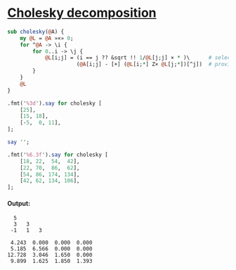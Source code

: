 [1]: https://rosettacode.org/wiki/Cholesky_decomposition

# [Cholesky decomposition][1]



```perl
sub cholesky(@A) {
    my @L = @A »×» 0;
    for ^@A -> \i {
        for 0..i -> \j {
            @L[i;j] = (i == j ?? &sqrt !! 1/@L[j;j] × * )\      # select function
                      (@A[i;j] - [+] (@L[i;*] Z× @L[j;*])[^j])  # provide value
        }
    }
    @L
}

.fmt('%3d').say for cholesky [
    [25],
    [15, 18],
    [-5,  0, 11],
];

say '';

.fmt('%6.3f').say for cholesky [
    [18, 22,  54,  42],       
    [22, 70,  86,  62],
    [54, 86, 174, 134],       
    [42, 62, 134, 106],
];
```

#### Output:
```
  5
  3   3
 -1   1   3

 4.243  0.000  0.000  0.000
 5.185  6.566  0.000  0.000
12.728  3.046  1.650  0.000
 9.899  1.625  1.850  1.393
```
